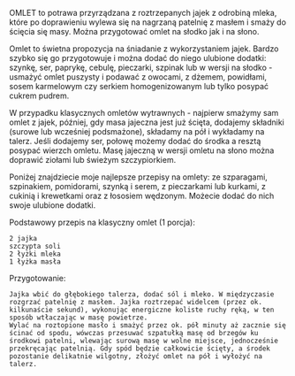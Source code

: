 OMLET to potrawa przyrządzana z roztrzepanych jajek z odrobiną mleka, które po doprawieniu wylewa się na nagrzaną patelnię z masłem i smaży do ścięcia się masy. Można przygotować omlet na słodko jak i na słono.

Omlet to świetna propozycja na śniadanie z wykorzystaniem jajek. Bardzo szybko się go przygotowuje i można dodać do niego ulubione dodatki: szynkę, ser, paprykę, cebulę, pieczarki, szpinak lub w wersji na słodko - usmażyć omlet puszysty i podawać z owocami, z dżemem, powidłami, sosem karmelowym czy serkiem homogenizowanym lub tylko posypać cukrem pudrem.

W przypadku klasycznych omletów wytrawnych - najpierw smażymy sam omlet z jajek, później, gdy masa jajeczna jest już ścięta, dodajemy składniki (surowe lub wcześniej podsmażone), składamy na pół i wykładamy na talerz. Jeśli dodajemy ser, połowę możemy dodać do środka a resztą posypać wierzch omletu. Masę jajeczną w wersji omletu na słono można doprawić ziołami lub świeżym szczypiorkiem.

Poniżej znajdziecie moje najlepsze przepisy na omlety: ze szparagami, szpinakiem, pomidorami, szynką i serem, z pieczarkami lub kurkami, z cukinią i krewetkami oraz z łososiem wędzonym. Możecie dodać do nich swoje ulubione dodatki.

Podstawowy przepis na klasyczny omlet (1 porcja):

    2 jajka
    szczypta soli
    2 łyżki mleka
    1 łyżka masła

Przygotowanie:

    Jajka wbić do głębokiego talerza, dodać sól i mleko. W międzyczasie rozgrzać patelnię z masłem. Jajka roztrzepać widelcem (przez ok. kilkunaście sekund), wykonując energiczne koliste ruchy ręką, w ten sposób wtłaczając w masę powietrze.
    Wylać na roztopione masło i smażyć przez ok. pół minuty aż zacznie się ścinać od spodu, wówczas przesuwać szpatułką masę od brzegów ku środkowi patelni, wlewając surową masę w wolne miejsce, jednocześnie przekręcając patelnią. Gdy spód będzie całkowicie ścięty, a środek pozostanie delikatnie wilgotny, złożyć omlet na pół i wyłożyć na talerz.
